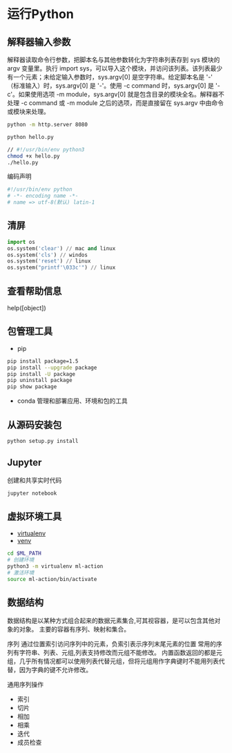 # 运行Python

## 解释器输入参数

解释器读取命令行参数，把脚本名与其他参数转化为字符串列表存到 sys 模块的 argv 变量里。执行 import sys，可以导入这个模块，并访问该列表。该列表最少有一个元素；未给定输入参数时，sys.argv[0] 是空字符串。给定脚本名是 '-' （标准输入）时，sys.argv[0] 是 '-'。使用 -c command 时，sys.argv[0] 是 '-c'。如果使用选项 -m module，sys.argv[0] 就是包含目录的模块全名。解释器不处理 -c command 或 -m module 之后的选项，而是直接留在 sys.argv 中由命令或模块来处理。

```bash
python -m http.server 8080
```

```bash
python hello.py

// #!/usr/bin/env python3
chmod +x hello.py
./hello.py
```

编码声明

```py
#!/usr/bin/env python
# -*- encoding name -*-
# name => utf-8(默认) latin-1
```

## 清屏

```py
import os
os.system('clear') // mac and linux
os.system('cls') // windos
os.system('reset') // linux
os.system("printf'\033c'") // linux

```

## 查看帮助信息

help([object])

## 包管理工具

- pip

```bash
pip install package=1.5
pip install --upgrade package
pip install -U package
pip uninstall package
pip show package
```

- conda 管理和部署应用、环境和包的工具

## 从源码安装包

```bash
python setup.py install
```

## Jupyter

创建和共享实时代码

```bash
jupyter notebook
```

## 虚拟环境工具

- [virtualenv](https://virtualenv.pypa.io/en/latest/)
- [venv](https://docs.python.org/zh-cn/3/library/venv.html)

```bash
cd $ML_PATH
# 创建环境
python3 -m virtualenv ml-action
# 激活环境
source ml-action/bin/activate
```

## 数据结构

数据结构是以某种方式组合起来的数据元素集合,可其视容器，是可以包含其他对象的对象。
主要的容器有序列、映射和集合。

序列 通过位置索引访问序列中的元素，负索引表示序列末尾元素的位置
常用的序列有字符串、列表、元组,列表支持修改而元组不能修改。
内置函数返回的都是元组，几乎所有情况都可以使用列表代替元组，但将元组用作字典键时不能用列表代替，因为字典的键不允许修改。

通用序列操作

- 索引
- 切片
- 相加
- 相乘
- 迭代
- 成员检查
